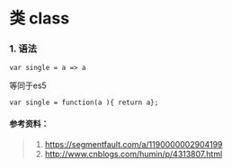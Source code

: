 # 类 class
### 1. 语法
```
var single = a => a
```
等同于es5
```
var single = function(a ){ return a};
```










#### 参考资料：
> 1. https://segmentfault.com/a/1190000002904199
> 2. http://www.cnblogs.com/humin/p/4313807.html


